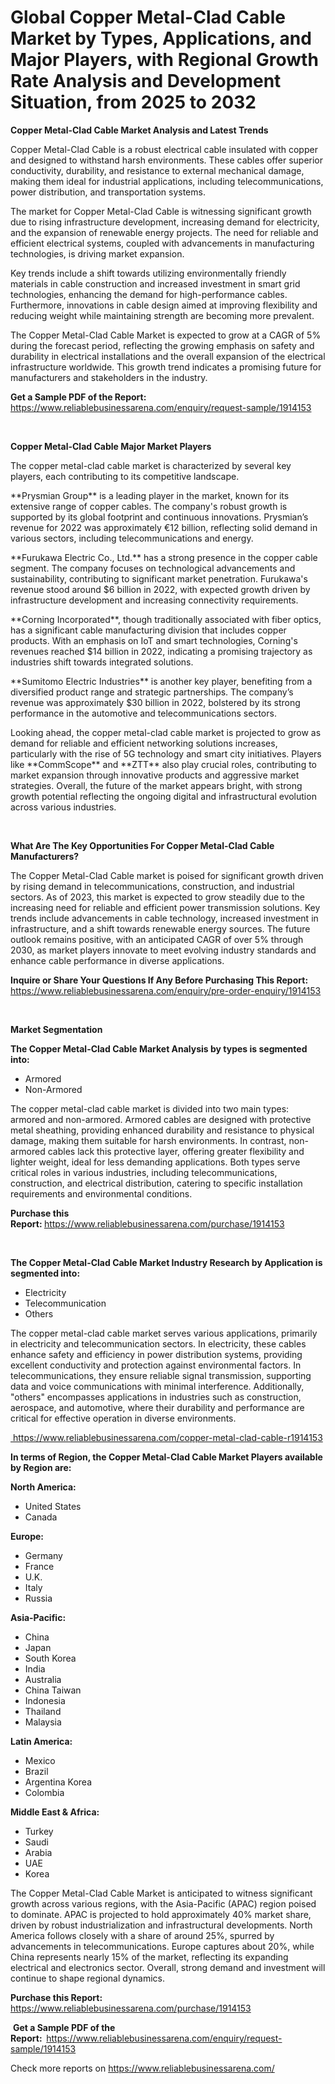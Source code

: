 <p><h1>Global Copper Metal-Clad Cable Market by Types, Applications, and Major Players, with Regional Growth Rate Analysis and Development Situation, from 2025 to 2032</h1></p><p><strong>Copper Metal-Clad Cable Market Analysis and Latest Trends</strong></p>
<p><p>Copper Metal-Clad Cable is a robust electrical cable insulated with copper and designed to withstand harsh environments. These cables offer superior conductivity, durability, and resistance to external mechanical damage, making them ideal for industrial applications, including telecommunications, power distribution, and transportation systems. </p><p>The market for Copper Metal-Clad Cable is witnessing significant growth due to rising infrastructure development, increasing demand for electricity, and the expansion of renewable energy projects. The need for reliable and efficient electrical systems, coupled with advancements in manufacturing technologies, is driving market expansion. </p><p>Key trends include a shift towards utilizing environmentally friendly materials in cable construction and increased investment in smart grid technologies, enhancing the demand for high-performance cables. Furthermore, innovations in cable design aimed at improving flexibility and reducing weight while maintaining strength are becoming more prevalent. </p><p>The Copper Metal-Clad Cable Market is expected to grow at a CAGR of 5% during the forecast period, reflecting the growing emphasis on safety and durability in electrical installations and the overall expansion of the electrical infrastructure worldwide. This growth trend indicates a promising future for manufacturers and stakeholders in the industry.</p></p>
<p><strong>Get a Sample PDF of the Report:&nbsp;</strong> <a href="https://www.reliablebusinessarena.com/enquiry/request-sample/1914153?utm_campaign=3170&utm_medium=2&utm_source=Github&utm_content=ia&utm_term=03042025&utm_id=copper-metal-clad-cable">https://www.reliablebusinessarena.com/enquiry/request-sample/1914153</a></p>
<p>&nbsp;</p>
<p><strong>Copper Metal-Clad Cable Major Market Players</strong></p>
<p><p>The copper metal-clad cable market is characterized by several key players, each contributing to its competitive landscape. </p><p>**Prysmian Group** is a leading player in the market, known for its extensive range of copper cables. The company's robust growth is supported by its global footprint and continuous innovations. Prysmian’s revenue for 2022 was approximately €12 billion, reflecting solid demand in various sectors, including telecommunications and energy.</p><p>**Furukawa Electric Co., Ltd.** has a strong presence in the copper cable segment. The company focuses on technological advancements and sustainability, contributing to significant market penetration. Furukawa's revenue stood around $6 billion in 2022, with expected growth driven by infrastructure development and increasing connectivity requirements.</p><p>**Corning Incorporated**, though traditionally associated with fiber optics, has a significant cable manufacturing division that includes copper products. With an emphasis on IoT and smart technologies, Corning's revenues reached $14 billion in 2022, indicating a promising trajectory as industries shift towards integrated solutions.</p><p>**Sumitomo Electric Industries** is another key player, benefiting from a diversified product range and strategic partnerships. The company’s revenue was approximately $30 billion in 2022, bolstered by its strong performance in the automotive and telecommunications sectors.</p><p>Looking ahead, the copper metal-clad cable market is projected to grow as demand for reliable and efficient networking solutions increases, particularly with the rise of 5G technology and smart city initiatives. Players like **CommScope** and **ZTT** also play crucial roles, contributing to market expansion through innovative products and aggressive market strategies. Overall, the future of the market appears bright, with strong growth potential reflecting the ongoing digital and infrastructural evolution across various industries.</p></p>
<p>&nbsp;</p>
<p><strong>What Are The Key Opportunities For Copper Metal-Clad Cable Manufacturers?</strong></p>
<p><p>The Copper Metal-Clad Cable market is poised for significant growth driven by rising demand in telecommunications, construction, and industrial sectors. As of 2023, this market is expected to grow steadily due to the increasing need for reliable and efficient power transmission solutions. Key trends include advancements in cable technology, increased investment in infrastructure, and a shift towards renewable energy sources. The future outlook remains positive, with an anticipated CAGR of over 5% through 2030, as market players innovate to meet evolving industry standards and enhance cable performance in diverse applications.</p></p>
<p><strong>Inquire or Share Your Questions If Any Before Purchasing This Report:</strong> <a href="https://www.reliablebusinessarena.com/enquiry/pre-order-enquiry/1914153?utm_campaign=3170&utm_medium=2&utm_source=Github&utm_content=ia&utm_term=03042025&utm_id=copper-metal-clad-cable">https://www.reliablebusinessarena.com/enquiry/pre-order-enquiry/1914153</a></p>
<p>&nbsp;</p>
<p><strong>Market Segmentation</strong></p>
<p><strong>The Copper Metal-Clad Cable Market Analysis by types is segmented into:</strong></p>
<p><ul><li>Armored</li><li>Non-Armored</li></ul></p>
<p><p>The copper metal-clad cable market is divided into two main types: armored and non-armored. Armored cables are designed with protective metal sheathing, providing enhanced durability and resistance to physical damage, making them suitable for harsh environments. In contrast, non-armored cables lack this protective layer, offering greater flexibility and lighter weight, ideal for less demanding applications. Both types serve critical roles in various industries, including telecommunications, construction, and electrical distribution, catering to specific installation requirements and environmental conditions.</p></p>
<p><strong>Purchase this Report:&nbsp;</strong><a href="https://www.reliablebusinessarena.com/purchase/1914153?utm_campaign=3170&utm_medium=2&utm_source=Github&utm_content=ia&utm_term=03042025&utm_id=copper-metal-clad-cable">https://www.reliablebusinessarena.com/purchase/1914153</a></p>
<p>&nbsp;</p>
<p><strong>The Copper Metal-Clad Cable Market Industry Research by Application is segmented into:</strong></p>
<p><ul><li>Electricity</li><li>Telecommunication</li><li>Others</li></ul></p>
<p><p>The copper metal-clad cable market serves various applications, primarily in electricity and telecommunication sectors. In electricity, these cables enhance safety and efficiency in power distribution systems, providing excellent conductivity and protection against environmental factors. In telecommunications, they ensure reliable signal transmission, supporting data and voice communications with minimal interference. Additionally, "others" encompasses applications in industries such as construction, aerospace, and automotive, where their durability and performance are critical for effective operation in diverse environments.</p></p>
<p><a href="https://www.reliablebusinessarena.com/copper-metal-clad-cable-r1914153?utm_campaign=3170&utm_medium=2&utm_source=Github&utm_content=ia&utm_term=03042025&utm_id=copper-metal-clad-cable">&nbsp;https://www.reliablebusinessarena.com/copper-metal-clad-cable-r1914153</a></p>
<p><strong>In terms of Region, the Copper Metal-Clad Cable Market Players available by Region are:</strong></p>
<p>
    <p> <strong> North America: </strong>
        <ul>
            <li>United States</li>
            <li>Canada</li>
        </ul>
        </p> 
    <p> <strong> Europe: </strong>
        <ul>
            <li>Germany</li>
            <li>France</li>
            <li>U.K.</li>
            <li>Italy</li>
            <li>Russia</li>
        </ul>
        </p> 
    <p> <strong> Asia-Pacific: </strong>
        <ul>
            <li>China</li>
            <li>Japan</li>
            <li>South Korea</li>
            <li>India</li>
            <li>Australia</li>
            <li>China Taiwan</li>
            <li>Indonesia</li>
            <li>Thailand</li>
            <li>Malaysia</li>
        </ul>
        </p> 
    <p> <strong> Latin America: </strong>
        <ul>
            <li>Mexico</li>
            <li>Brazil</li>
            <li>Argentina Korea</li>
            <li>Colombia</li>
        </ul>
        </p> 
    <p> <strong> Middle East & Africa: </strong>
        <ul>
            <li>Turkey</li>
            <li>Saudi</li>
            <li>Arabia</li>
            <li>UAE</li>
            <li>Korea</li>
        </ul>
    </p>
    </p>
<p><p>The Copper Metal-Clad Cable Market is anticipated to witness significant growth across various regions, with the Asia-Pacific (APAC) region poised to dominate. APAC is projected to hold approximately 40% market share, driven by robust industrialization and infrastructural developments. North America follows closely with a share of around 25%, spurred by advancements in telecommunications. Europe captures about 20%, while China represents nearly 15% of the market, reflecting its expanding electrical and electronics sector. Overall, strong demand and investment will continue to shape regional dynamics.</p></p>
<p><strong>Purchase this Report: </strong><a href="https://www.reliablebusinessarena.com/purchase/1914153?utm_campaign=3170&utm_medium=2&utm_source=Github&utm_content=ia&utm_term=03042025&utm_id=copper-metal-clad-cable">https://www.reliablebusinessarena.com/purchase/1914153</a></p>
<p>&nbsp;<strong>Get a Sample PDF of the Report:&nbsp;&nbsp;</strong><a href="https://www.reliablebusinessarena.com/enquiry/request-sample/1914153?utm_campaign=3170&utm_medium=2&utm_source=Github&utm_content=ia&utm_term=03042025&utm_id=copper-metal-clad-cable">https://www.reliablebusinessarena.com/enquiry/request-sample/1914153</a></p>
<p><strong></strong></p>
<p>Check more reports on <a href="https://www.reliablebusinessarena.com/?utm_campaign=3170&utm_medium=2&utm_source=Github&utm_content=ia&utm_term=03042025&utm_id=copper-metal-clad-cable">https://www.reliablebusinessarena.com/</a></p>